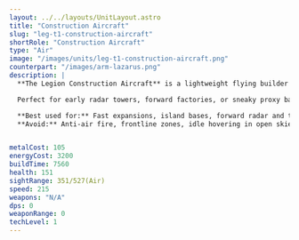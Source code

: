```yaml
---
layout: ../../layouts/UnitLayout.astro
title: "Construction Aircraft"
slug: "leg-t1-construction-aircraft"
shortRole: "Construction Aircraft"
type: "Air"
image: "/images/units/leg-t1-construction-aircraft.png"
counterpart: "/images/arm-lazarus.png"
description: |
  **The Legion Construction Aircraft** is a lightweight flying builder designed for rapid expansion and flexible base layouts. While fragile and completely unarmed, it compensates with high speed and full aerial mobility, allowing it to reach remote or contested build zones quickly.

  Perfect for early radar towers, forward factories, or sneaky proxy bases, this aircraft enables Legion to maintain map control and establish infrastructure where ground units would struggle to reach. Keep it protected — even basic anti-air can bring it down quickly.

  **Best used for:** Fast expansions, island bases, forward radar and turrets  
  **Avoid:** Anti-air fire, frontline zones, idle hovering in open skies


metalCost: 105
energyCost: 3200
buildTime: 7560
health: 151
sightRange: 351/527(Air)
speed: 215
weapons: "N/A"
dps: 0
weaponRange: 0
techLevel: 1
---
```

